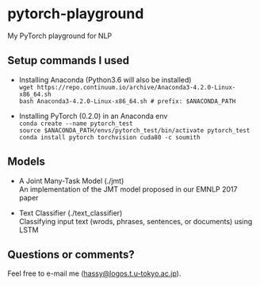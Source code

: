 # pytorch-playground
My PyTorch playground for NLP

## Setup commands I used
* Installing Anaconda (Python3.6 will also be installed)<br>
`wget https://repo.continuum.io/archive/Anaconda3-4.2.0-Linux-x86_64.sh`<br>
`bash Anaconda3-4.2.0-Linux-x86_64.sh # prefix: $ANACONDA_PATH`

* Installing PyTorch (0.2.0) in an Anaconda env<br>
`conda create --name pytorch_test`<br>
`source $ANACONDA_PATH/envs/pytorch_test/bin/activate pytorch_test`<br>
`conda install pytorch torchvision cuda80 -c soumith`

## Models
* A Joint Many-Task Model (./jmt)<br>
An implementation of the JMT model proposed in our EMNLP 2017 paper

* Text Classifier (./text_classifier)<br>
Classifying input text (wrods, phrases, sentences, or documents) using LSTM

## Questions or comments?
Feel free to e-mail me (hassy@logos.t.u-tokyo.ac.jp).

